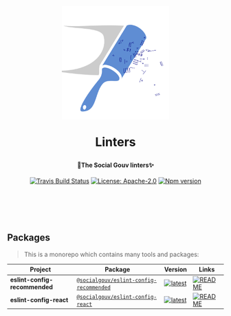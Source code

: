 <h1 align="center">
  <img src="https://github.com/SocialGouv/linters/raw/master/.github/linter_logo.svg?sanitize=true" width="250"/>
  <p align="center">Linters</p>
  <p align="center" style="font-size: 0.5em">🧹The Social Gouv linters✨</p>
</h1>

<p align="center">
  <a href="https://travis-ci.com/SocialGouv/linters"><img src="https://travis-ci.com/SocialGouv/linters.svg?branch=master" alt="Travis Build Status"></a>
  <a href="https://opensource.org/licenses/Apache-2.0"><img src="https://img.shields.io/badge/License-Apache--2.0-yellow.svg" alt="License: Apache-2.0"></a>
  <a href="https://www.npmjs.com/package/@socialgouv/eslint-config-recommended"><img src="https://img.shields.io/npm/v/@socialgouv/eslint-config-recommended.svg" alt="Npm version"></a> 
</p>

<br>
<br>
<br>
<br>

## Packages

> This is a monorepo which contains many tools and packages:

| Project                       | Package                                                                                                    | Version                                                                                                                                                     | Links                                                                                                                                                       |
| ----------------------------- | ---------------------------------------------------------------------------------------------------------- | ----------------------------------------------------------------------------------------------------------------------------------------------------------- | ----------------------------------------------------------------------------------------------------------------------------------------------------------- |
| **eslint-config-recommended** | [`@socialgouv/eslint-config-recommended`](https://npmjs.com/package/@socialgouv/eslint-config-recommended) | [![latest](https://img.shields.io/npm/v/@socialgouv/eslint-config-recommended/latest.svg)](https://npmjs.com/package/@socialgouv/eslint-config-recommended) | [![README](https://img.shields.io/badge/README--green.svg)](https://github.com/SocialGouv/linters/blob/master/packages/eslint-config-recommended/README.md) |
| **eslint-config-react**       | [`@socialgouv/eslint-config-react`](https://npmjs.com/package/@socialgouv/eslint-config-react)             | [![latest](https://img.shields.io/npm/v/@socialgouv/eslint-config-react/latest.svg)](https://npmjs.com/package/@socialgouv/eslint-config-react)             | [![README](https://img.shields.io/badge/README--green.svg)](https://github.com/SocialGouv/linters/blob/master/packages/eslint-config-react/README.md)       |

